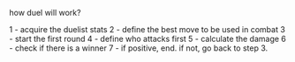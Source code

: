 how duel will work?

1 - acquire the duelist stats
2 - define the best move to be used in combat
3 - start the first round
4 - define who attacks first
5 - calculate the damage
6 - check if there is a winner
7 - if positive, end. if not, go back to step 3.
